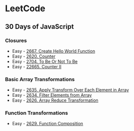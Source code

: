# LeetCode

## 30 Days of JavaScript

### Closures

- Easy - [2667. Create Hello World Function](https://github.com/jiingler/LeetCode/blob/master/30%20Days%20of%20JavaScript/Easy%20-%202667.%20Create%20Hello%20World%20Function/Create_Hello_World_Function.ts)
- Easy - [2620. Counter](https://github.com/jiingler/LeetCode/blob/master/30%20Days%20of%20JavaScript/Easy%20-%202620.%20Counter/Counter.ts)
- Easy - [2704. To Be Or Not To Be](https://github.com/jiingler/LeetCode/blob/master/30%20Days%20of%20JavaScript/Easy%20-%202704.%20To%20Be%20Or%20Not%20To%20Be/To_Be_Or_Not_To_Be.ts)
- Easy - [22665. Counter II](https://github.com/jiingler/LeetCode/blob/master/30%20Days%20of%20JavaScript/Easy%20-%2022665.%20Counter%20II/Counter_II.ts)

### Basic Array Transformations

- Easy - [2635. Apply Transform Over Each Element in Array](https://github.com/jiingler/LeetCode/blob/master/30%20Days%20of%20JavaScript/Easy%20-%202635.%20Apply%20Transform%20Over%20Each%20Element%20in%20Array/Apply_Transform_Over_Each_Element_in_Array.ts)
- Easy - [2634. Filter Elements from Array](https://github.com/jiingler/LeetCode/blob/master/30%20Days%20of%20JavaScript/Easy%20-%202634.%20Filter%20Elements%20from%20Array/Filter_Elements_from_Array.ts)
- Easy - [2626. Array Reduce Transformation](https://github.com/jiingler/LeetCode/blob/master/30%20Days%20of%20JavaScript/Easy%20-%202626.%20Array%20Reduce%20Transformation/Array_Reduce_Transformation.ts)

### Function Transformations

- Easy - [2629. Function Composition
  ](https://github.com/jiingler/LeetCode/blob/master/30%20Days%20of%20JavaScript/Easy%20-%202629.%20Function%20Composition/Function_Composition.ts)
